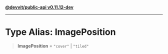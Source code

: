 [**@devvit/public-api v0.11.12-dev**](../../README.md)

---

# Type Alias: ImagePosition

> **ImagePosition** = `"cover"` \| `"tiled"`
